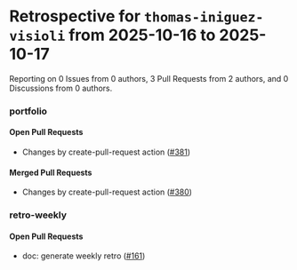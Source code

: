 # Retrospective for `thomas-iniguez-visioli` from 2025-10-16 to 2025-10-17

Reporting on 0 Issues from 0 authors, 3 Pull Requests from 2 authors, and 0 Discussions from 0 authors.


### portfolio

#### Open Pull Requests

- Changes by create-pull-request action ([#381](https://github.com/thomas-iniguez-visioli/portfolio/pull/381))

#### Merged Pull Requests

- Changes by create-pull-request action ([#380](https://github.com/thomas-iniguez-visioli/portfolio/pull/380))

### retro-weekly

#### Open Pull Requests

- doc: generate weekly retro ([#161](https://github.com/thomas-iniguez-visioli/retro-weekly/pull/161))